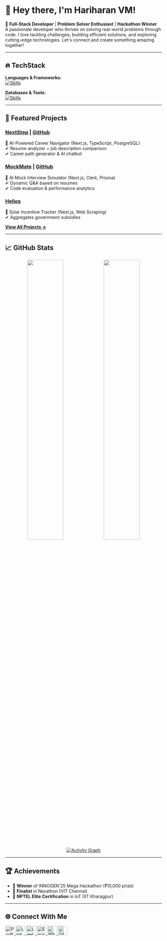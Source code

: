 # 👋 Hey there, I'm **Hariharan VM**!

🚀 **Full-Stack Developer** | **Problem Solver Enthusiast** | **Hackathon Winner**  
 A passionate developer who thrives on solving real-world problems through code. I love tackling challenges, building efficient solutions, and exploring cutting-edge technologies. Let's connect and create something amazing together!

---

## 🔥 TechStack

**Languages & Frameworks:**  
[![Skills](https://skillicons.dev/icons?i=java,py,c,nextjs,react,ts,js,html,css)](https://skillicons.dev)

**Databases & Tools:**  
[![Skills](https://skillicons.dev/icons?i=postgres,mysql,prisma,git,github,vscode)](https://skillicons.dev)

---

## 🚀 Featured Projects

### **[NextStep](https://nextstep-olive.vercel.app)** | [GitHub](https://github.com/hariharan1009/nextstep)

📌 AI-Powered Career Navigator (Next.js, TypeScript, PostgreSQL)  
✔ Resume analyzer + job description comparison  
✔ Career path generator & AI chatbot

### **[MockMate](https://mock-mate-ai-interview-simulator.vercel.app)** | [GitHub](https://github.com/hariharan1009/mockmate)

📌 AI Mock Interview Simulator (Next.js, Clerk, Prisma)  
✔ Dynamic Q&A based on resumes  
✔ Code evaluation & performance analytics

### **[Helios](https://github.com/hariharan1009/helios)**

📌 Solar Incentive Tracker (Next.js, Web Scraping)  
✔ Aggregates government subsidies

[**View All Projects →**](https://www.hariharan.software)

---

## 📈 GitHub Stats

<div align="center">

<img src="https://github-readme-stats.vercel.app/api?username=hariharan1009&show_icons=true&theme=radical&hide_border=true" width="48%" />  
<img src="https://github-readme-stats.vercel.app/api/top-langs/?username=hariharan1009&layout=compact&theme=radical&hide_border=true" width="48%" />

[![Activity Graph](https://github-readme-activity-graph.vercel.app/graph?username=hariharan1009&bg_color=000000&color=9e4c98&line=9e4c98&point=403d3d&area=true&hide_border=true)](https://github.com/hariharan1009)

</div>

---

## 🏆 Achievements

- 🥇 **Winner** of INNOGEN'25 Mega Hackathon (₹10,000 prize)
- 🏅 **Finalist** in Nexathon (VIT Chennai)
- 📜 **NPTEL Elite Certification** in IoT (IIT Kharagpur)

---

## 🌐 Connect With Me

<div align="left">

<a href="https://www.hariharan.software" target="_blank">
  <img src="https://img.icons8.com/fluency/48/domain.png" alt="Portfolio" width="30" />
</a>  
<a href="https://linkedin.com/in/hari-haran-vm" target="_blank">
  <img src="https://img.icons8.com/fluency/48/linkedin.png" alt="LinkedIn" width="30" />
</a>  
<a href="https://leetcode.com/u/hari10haran/" target="_blank">
  <img src="https://img.icons8.com/external-tal-revivo-color-tal-revivo/48/external-level-up-your-coding-skills-and-quickly-land-a-job-logo-color-tal-revivo.png" alt="LeetCode" width="30" />
</a>  
<a href="mailto:mdhari707@gmail.com" target="_blank">
  <img src="https://img.icons8.com/fluency/48/gmail.png" alt="Email" width="30" />
</a>  
<a href="https://wa.me/8946020893" target="_blank">
  <img src="https://img.icons8.com/color/48/whatsapp--v1.png" alt="WhatsApp" width="30" />
</a>  
<a href="https://github.com/hariharan1009" target="_blank">
  <img src="https://img.icons8.com/fluency/48/github.png" alt="GitHub" width="30" />
</a>

</div>
